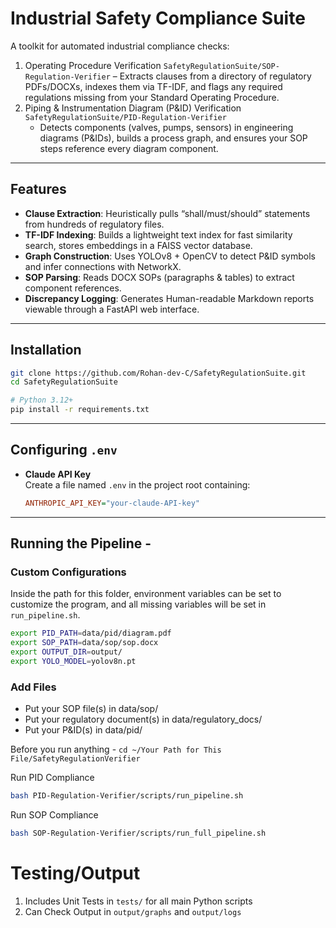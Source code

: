 # Industrial Safety Compliance Suite

A toolkit for automated industrial compliance checks:

1. Operating Procedure Verification `SafetyRegulationSuite/SOP-Regulation-Verifier`
   – Extracts clauses from a directory of regulatory PDFs/DOCXs, indexes them via TF-IDF, and flags any required regulations missing from your Standard Operating Procedure.
2. Piping & Instrumentation Diagram (P&ID) Verification `SafetyRegulationSuite/PID-Regulation-Verifier`
   - Detects components (valves, pumps, sensors) in engineering diagrams (P&IDs), builds a process graph, and ensures your SOP steps reference every diagram component.

---

## Features

- **Clause Extraction**: Heuristically pulls “shall/must/should” statements from hundreds of regulatory files.  
- **TF-IDF Indexing**: Builds a lightweight text index for fast similarity search, stores embeddings in a FAISS vector database.  
- **Graph Construction**: Uses YOLOv8 + OpenCV to detect P&ID symbols and infer connections with NetworkX.  
- **SOP Parsing**: Reads DOCX SOPs (paragraphs & tables) to extract component references.  
- **Discrepancy Logging**: Generates Human-readable Markdown reports viewable through a FastAPI web interface. 

---

## Installation

```bash
git clone https://github.com/Rohan-dev-C/SafetyRegulationSuite.git
cd SafetyRegulationSuite

# Python 3.12+
pip install -r requirements.txt
```
---
## Configuring `.env`

- **Claude API Key**  
  Create a file named `.env` in the project root containing:  
  ```ini
  ANTHROPIC_API_KEY="your-claude-API-key"

--- 
## Running the Pipeline - 

### Custom Configurations

Inside the path for this folder, environment variables can be set to customize the program, and all missing variables will be set in `run_pipeline.sh`.
```bash
export PID_PATH=data/pid/diagram.pdf
export SOP_PATH=data/sop/sop.docx
export OUTPUT_DIR=output/
export YOLO_MODEL=yolov8n.pt
```

### Add Files
  - Put your SOP file(s) in data/sop/
  - Put your regulatory document(s) in data/regulatory_docs/
  - Put your P&ID(s) in data/pid/

Before you run anything - `cd ~/Your Path for This File/SafetyRegulationVerifier`

Run PID Compliance 

```bash
bash PID-Regulation-Verifier/scripts/run_pipeline.sh
```

Run SOP Compliance
```bash
bash SOP-Regulation-Verifier/scripts/run_full_pipeline.sh
```

# Testing/Output

1. Includes Unit Tests in `tests/` for all main Python scripts
2. Can Check Output in `output/graphs` and `output/logs`



